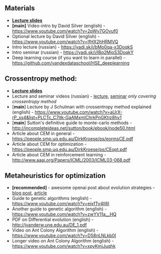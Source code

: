 ## Materials
* [__Lecture slides__](https://docviewer.yandex.ru/?url=ya-disk-public%3A%2F%2FG3IXcG62RwNUGSSos%2BuGhtgXNfsBjP9RxUtUfgCffIk%3D%3A%2Flecture0.pdf&name=lecture0.pdf&c=58a61e7da325)
* __[main]__ Video-intro by David Silver (english) - https://www.youtube.com/watch?v=2pWv7GOvuf0
* Optional lecture by David Silver (english) - https://www.youtube.com/watch?v=lfHX2hHRMVQ
* Intro lecture (russian) - https://yadi.sk/i/bMo0qa-x3DoqkS
* Intro seminar (russian) - https://yadi.sk/i/IBq2MjoS3DoqkY
* Deep learning course (if you want to learn in parallel) - https://github.com/yandexdataschool/HSE_deeplearning

## Crossentropy method:
* [__Lecture slides__](https://docviewer.yandex.ru/?url=ya-disk-public%3A%2F%2FG3IXcG62RwNUGSSos%2BuGhtgXNfsBjP9RxUtUfgCffIk%3D%3A%2Flecture1.pdf&name=lecture1.pdf&c=58a61ec9256c)
* Lecture and seminar videos (russian) - [lecture](https://yadi.sk/i/5yf_4oGI3EDJhJ), [seminar](https://yadi.sk/i/dPsWYMK13EDJj7) _only covering crossentropy method_
* [__main__] Lecture by J Schulman with crossentropy method explained (english) - https://www.youtube.com/watch?v=aUrX-rP_ss4&list=PLCTc_C7itk-GaAMxmlChrkPnGKtjz8hv1
* [__main__] Sutton's definitive guide to monte-carlo methods - http://incompleteideas.net/sutton/book/ebook/node50.html
* Article about CEM in general - https://people.smp.uq.edu.au/DirkKroese/ps/eormsCE.pdf
* Article about CEM for optimization - https://people.smp.uq.edu.au/DirkKroese/ps/CEopt.pdf
* Article about CEM in reinforcement learning - http://www.aaai.org/Papers/ICML/2003/ICML03-068.pdf

## Metaheuristics for optimization
* __[recommended]__ - awesome openai post about evolution strategies - [blog post](https://blog.openai.com/evolution-strategies/), [article](https://arxiv.org/abs/1703.03864)
* Guide to genetic algorithms (english) - https://www.youtube.com/watch?v=ejxfTy4lI6I
* Another guide to genetic algorithm (english) - https://www.youtube.com/watch?v=zwYV11a__HQ
* PDF on Differential evolution (english) - http://jvanderw.une.edu.au/DE_1.pdf
* Video on Ant Colony Algorithm (english) - https://www.youtube.com/watch?v=D58nLNLkb0I
* Longer video on Ant Colony Algorithm (english) - https://www.youtube.com/watch?v=xpyKmjJuqhk

